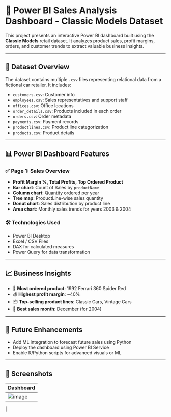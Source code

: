 # 🚗 Power BI Sales Analysis Dashboard - Classic Models Dataset

This project presents an interactive Power BI dashboard built using the **Classic Models** retail dataset. It analyzes product sales, profit margins, orders, and customer trends to extract valuable business insights.

---

## 📂 Dataset Overview

The dataset contains multiple `.csv` files representing relational data from a fictional car retailer. It includes:

- `customers.csv`: Customer info
- `employees.csv`: Sales representatives and support staff
- `offices.csv`: Office locations
- `order_details.csv`: Products included in each order
- `orders.csv`: Order metadata
- `payments.csv`: Payment records
- `productlines.csv`: Product line categorization
- `products.csv`: Product details

---

## 📊 Power BI Dashboard Features

### ✅ Page 1: Sales Overview

- **Profit Margin %, Total Profits, Top Ordered Product**
- **Bar chart**: Count of Sales by `productName`
- **Column chart**: Quantity ordered per year
- **Tree map**: ProductLine-wise sales quantity
- **Donut chart**: Sales distribution by product line
- **Area chart**: Monthly sales trends for years 2003 & 2004

### 🛠️ Technologies Used

- Power BI Desktop
- Excel / CSV Files
- DAX for calculated measures
- Power Query for data transformation

---

## 📈 Business Insights

- 🚀 **Most ordered product**: 1992 Ferrari 360 Spider Red
- 💰 **Highest profit margin**: ~40%
- 📦 **Top-selling product lines**: Classic Cars, Vintage Cars
- 📅 **Best sales month**: December (for 2004)

---

## 🔮 Future Enhancements

- Add ML integration to forecast future sales using Python
- Deploy the dashboard using Power BI Service
- Enable R/Python scripts for advanced visuals or ML

---

## 📸 Screenshots

| Dashboard | 
|-----------|
| ![image](https://github.com/user-attachments/assets/e4e95071-8bdc-4d35-add9-8c5f5a542fe9)
 |


